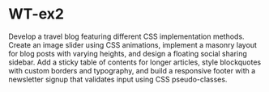 # WT-ex2 
Develop a travel blog featuring different CSS implementation methods. Create an image
slider using CSS animations, implement a masonry layout for blog posts with varying heights,
and design a floating social sharing sidebar. Add a sticky table of contents for longer articles,
style blockquotes with custom borders and typography, and build a responsive footer with a
newsletter signup that validates input using CSS pseudo-classes.
